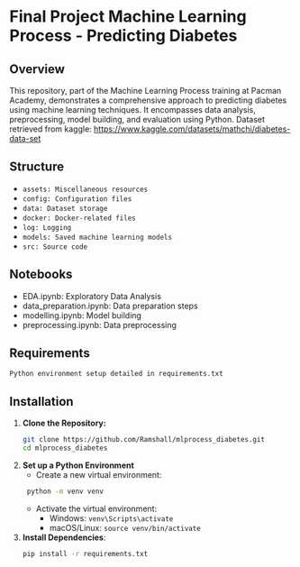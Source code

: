 # Final Project Machine Learning Process - Predicting Diabetes

## Overview
This repository, part of the Machine Learning Process training at Pacman Academy, demonstrates a comprehensive approach to predicting diabetes using machine learning techniques. It encompasses data analysis, preprocessing, model building, and evaluation using Python. Dataset retrieved from kaggle: https://www.kaggle.com/datasets/mathchi/diabetes-data-set

## Structure
* `assets: Miscellaneous resources`
* `config: Configuration files`
* `data: Dataset storage`
* `docker: Docker-related files`
* `log: Logging`
* `models: Saved machine learning models`
* `src: Source code`

## Notebooks
* EDA.ipynb: Exploratory Data Analysis
* data_preparation.ipynb: Data preparation steps
* modelling.ipynb: Model building
* preprocessing.ipynb: Data preprocessing

## Requirements
```
Python environment setup detailed in requirements.txt
```

## Installation

1. **Clone the Repository:**
   ```bash
   git clone https://github.com/Ramshall/mlprocess_diabetes.git
   cd mlprocess_diabetes

2. **Set up a Python Environment**
   * Create a new virtual environment:
   ```bash
    python -m venv venv
   ```
   * Activate the virtual environment:
      * Windows: `venv\Scripts\activate`
      * macOS/Linux: `source venv/bin/activate`
3. **Install Dependencies**:
   ```bash
   pip install -r requirements.txt
